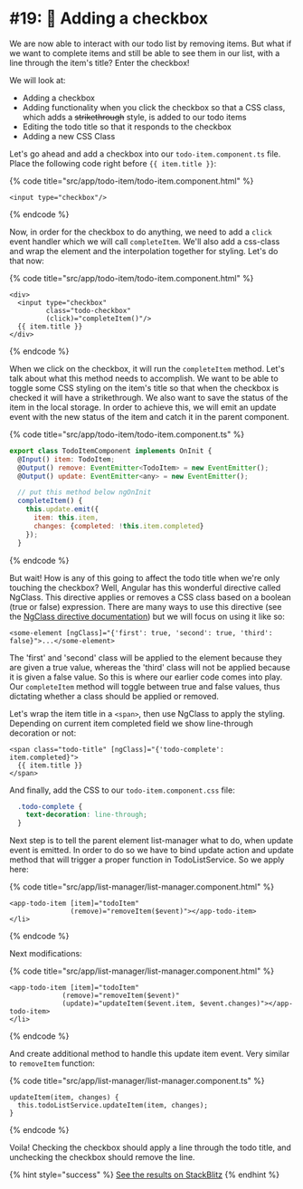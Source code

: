 # \#19: 🔘 Adding a checkbox

We are now able to interact with our todo list by removing items. But what if we want to complete items and still be able to see them in our list, with a line through the item's title? Enter the checkbox!

We will look at:

* Adding a checkbox
* Adding functionality when you click the checkbox so that a CSS class, which adds a ~~strikethrough~~ style, is added to our todo items
* Editing the todo title so that it responds to the checkbox
* Adding a new CSS Class

Let's go ahead and add a checkbox into our `todo-item.component.ts` file. Place the following code right before `{{ item.title }}`:

{% code title="src/app/todo-item/todo-item.component.html" %}
```markup
<input type="checkbox"/>
```
{% endcode %}

Now, in order for the checkbox to do anything, we need to add a `click` event handler which we will call `completeItem`. We'll also add a css-class and wrap the element and the interpolation together for styling. Let's do that now:

{% code title="src/app/todo-item/todo-item.component.html" %}
```markup
<div>
  <input type="checkbox"
         class="todo-checkbox"
         (click)="completeItem()"/>
  {{ item.title }}
</div>
```
{% endcode %}

When we click on the checkbox, it will run the `completeItem` method. Let's talk about what this method needs to accomplish. We want to be able to toggle some CSS styling on the item's title so that when the checkbox is checked it will have a strikethrough. We also want to save the status of the item in the local storage. In order to achieve this, we will emit an update event with the new status of the item and catch it in the parent component.

{% code title="src/app/todo-item/todo-item.component.ts" %}
```javascript
export class TodoItemComponent implements OnInit {
  @Input() item: TodoItem;
  @Output() remove: EventEmitter<TodoItem> = new EventEmitter();
  @Output() update: EventEmitter<any> = new EventEmitter();

  // put this method below ngOnInit
  completeItem() {
    this.update.emit({
      item: this.item,
      changes: {completed: !this.item.completed}
    });
  }
```
{% endcode %}

But wait! How is any of this going to affect the todo title when we're only touching the checkbox? Well, Angular has this wonderful directive called NgClass. This directive applies or removes a CSS class based on a boolean \(true or false\) expression. There are many ways to use this directive \(see the [NgClass directive documentation](https://angular.io/api/common/NgClass)\) but we will focus on using it like so:

```markup
<some-element [ngClass]="{'first': true, 'second': true, 'third': false}">...</some-element>
```

The 'first' and 'second' class will be applied to the element because they are given a true value, whereas the 'third' class will not be applied because it is given a false value. So this is where our earlier code comes into play. Our `completeItem` method will toggle between true and false values, thus dictating whether a class should be applied or removed.

Let's wrap the item title in a `<span>`, then use NgClass to apply the styling. Depending on current item completed field we show line-through decoration or not:

```markup
<span class="todo-title" [ngClass]="{'todo-complete': item.completed}">
  {{ item.title }}
</span>
```

And finally, add the CSS to our `todo-item.component.css` file:

```css
  .todo-complete {
    text-decoration: line-through;
  }
```

Next step is to tell the parent element list-manager what to do, when update event is emitted. In order to do so we have to bind update action and update method that will trigger a proper function in TodoListService. So we apply here:

{% code title="src/app/list-manager/list-manager.component.html" %}
```markup
<app-todo-item [item]="todoItem"
               (remove)="removeItem($event)"></app-todo-item>
</li>
```
{% endcode %}

Next modifications:

{% code title="src/app/list-manager/list-manager.component.html" %}
```markup
<app-todo-item [item]="todoItem"
             (remove)="removeItem($event)"
             (update)="updateItem($event.item, $event.changes)"></app-todo-item>
</li>
```
{% endcode %}

And create additional method to handle this update item event. Very similar to `removeItem` function:

{% code title="src/app/list-manager/list-manager.component.ts" %}
```markup
updateItem(item, changes) {
  this.todoListService.updateItem(item, changes);
}
```
{% endcode %}

Voila! Checking the checkbox should apply a line through the todo title, and unchecking the checkbox should remove the line.

{% hint style="success" %}
[See the results on StackBlitz](https://stackblitz.com/github/ng-girls/todo-list-tutorial/tree/master/examples/19-adding-a-checkbox)
{% endhint %}

